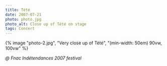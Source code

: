 ```yaml
---
title: Tété
date: 2007-07-21
photo: photo.jpg
photo_alt: Close up of Tété on stage
tags: Concert
---
```


{% image "photo-2.jpg", "Very close up of Tété", "(min-width: 50em) 90vw, 100vw" %}

_@ Fnac Indétendances 2007 festival_
